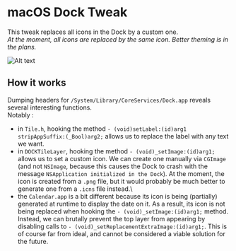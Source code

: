 #  macOS Dock Tweak

This tweak replaces all icons in the Dock by a custom one.\
_At the moment, all icons are replaced by the same icon. Better theming is in the plans._

![Alt text](Images/dock-with-only-finder-icons.png "macOS Ventura VM with all Dock icons replaced by the Finder icon")

## How it works
Dumping headers for `/System/Library/CoreServices/Dock.app` reveals several interesting functions.\
Notably : 
- in `Tile.h`, hooking the method `- (void)setLabel:(id)arg1 stripAppSuffix:(_Bool)arg2;` allows us to replace the label with any text we want.
- in `DOCKTileLayer`, hooking the method `- (void)_setImage:(id)arg1;` allows us to set a custom icon. We can create one manually via `CGImage` (and not `NSImage`, because this causes the Dock to crash with the message `NSApplication initialized in the Dock`). At the moment, the icon is created from a `.png` file, but it would probably be much better to generate one from a `.icns` file instead.\
- the `Calendar.app` is a bit different because its icon is being (partially) generated at runtime to display the date on it. As a result, its icon is not being replaced when hooking the `- (void)_setImage:(id)arg1;` method. Instead, we can brutally prevent the top layer from appearing by disabling calls to `- (void)_setReplacementExtraImage:(id)arg1;`. This is of course far from ideal, and cannot be considered a viable solution for the future.
